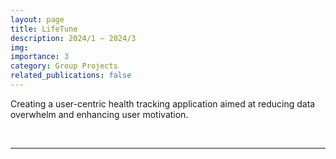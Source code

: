 ```yaml
---
layout: page
title: LifeTune
description: 2024/1 – 2024/3
img:
importance: 3
category: Group Projects
related_publications: false
---
```


Creating a user-centric health tracking application aimed at reducing data overwhelm and enhancing user motivation.

<br>

---
<!-- 
## LifeTune Application Demo

<video controls="" width="100%" style="max-height: 600px;"> 
  <source src="https://cdn.jsdelivr.net/gh/ZL-Asica/web-cdn@master/video/lifetune-demo.mp4" type="video/mp4">
</video>

Discover the simplicity and power of LifeTune through our video demo, showcasing the user-centric design and features of our health tracking app.

<br>

---

In this project, my role entailed guiding the design direction, orchestrating user research, and synergizing with my team, whose unique skills greatly enriched our project. My focus was on integrating user feedback directly into our design process and ensuring that every decision made served our core user base effectively.

<br>

---

## Problem Statement

> "How might we develop a solution that minimizes data overwhelm for health-conscious users, providing motivational insights and personalized recommendations, such as indicating a current health score and suggesting small, actionable steps to seamlessly access real-time, precise, and user-friendly health status?"

The essence of LifeTune emerged from this question, driving our team towards creating a tool that is both insightful and empowering.

<br>

---

## Background Research

The driving force behind LifeTune's inception was the expanding issue within personal health management: data overload. Through examining the influx of data from wearable technologies and mobile health apps, we identified a notable discrepancy between data availability and user comprehension. Our aim was to bridge this gap, providing users with an intuitive understanding of their health data.

<br>

---

## Competitive Analysis

We delved into existing health platforms like **Apple Health**, **Google Fit**, and **Headspace**, dissecting their strengths and weaknesses. Our analysis exposed a significant niche for a platform that not only streamlines health data but also enhances it with motivational and personalized insights, hence fostering a proactive approach to health.

<div class="row">
    <div class="col-sm mt-3 mt-md-0">
        {% include figure.liquid path="assets/img/competitive_analysis.png" title="Competitive Analysis" class="img-fluid rounded z-depth-1" %}
    </div>
</div>

<br>

---

## Design Process

### Initial Sketches and Storyboards

Our design journey began with rudimentary sketches and storyboards, exploring a wide array of user-centric concepts. This initial brainstorming was crucial for setting the direction of LifeTune.

<div class="row">
    <div class="col-sm mt-3 mt-md-0">
        {% include figure.liquid path="assets/img/storyboards.png" title="LifeTune Storyboards" class="img-fluid rounded z-depth-1" %}
    </div>
</div>

The LifeTune storyboard begins with Annie's initial struggles as she tries to track her diet manually, a process she finds overly complex and time-consuming. The frustration from manual tracking and the complexity of existing apps leads her to seek a simpler solution. This is when she discovers LifeTune, which offers an intuitive, automated approach to diet tracking. The storyboard captures Annie's transition from frustration to satisfaction, illustrating the essential user need for an easy, intuitive way to manage dietary goals. This directly ties into the insights gathered from all interviewees on the importance of engagement and personalization in health-tracking apps.

<br>

### Insight Statements

Through our research and the creation of storyboards, we derived key insights such as the overwhelming need for simplicity and the importance of seamless integration into users' lives. Each insight directly influenced subsequent design decisions, ensuring our product remained grounded in real user experiences.

**Awareness and Usage:** Users are familiar with a range of health apps, highlighting the need for a distinct and intuitive user experience to stand out.

**Discovery and Attraction:** Discovery channels vary, with personal recommendations and pre-installed apps playing significant roles, guiding our approach to app visibility and user onboarding.

**Impact and Routine:** We observed how personalized app features could significantly influence users' daily health routines and overall lifestyle.

**Tools and Effectiveness:** The integration between wearable devices and apps emerged as a critical factor in user engagement and satisfaction.

**Challenges and Obstacles:** Consistency in usage and time management were identified as universal challenges, emphasizing the need for a more engaging and less time-consuming solution.

**Privacy and Security:** Users' varying levels of concern about data privacy informed our approach to security features, ensuring transparency and user control.

**Success Stories and Ideal Features:** Feedback revealed a desire for personalized health insights and achievable goals, shaping the core features of LifeTune.

**Feedback and Motivation:** The value of motivational elements, such as progress tracking and alerts, was clear, steering our design towards enhancing these aspects.

<br>

### Mid-Fidelity Prototypes

Transitioning from low to mid-fidelity prototypes allowed us to refine our concepts and incorporate initial user feedback, ensuring the design remained aligned with our core insights.

<div class="row">
    <div class="col-sm mt-3 mt-md-0">
        {% include figure.liquid path="assets/img/mid_fidelity_prototypes.png" title="Mid-Fidelity Prototypes" class="img-fluid rounded z-depth-1" %}
    </div>
</div>

<br>

### High-Fidelity Prototypes

Our high-fidelity prototypes represented the culmination of iterative design and feedback integration. At this stage, our focus was sharp: usability and visual appeal.

<div class="row">
    <div class="col-sm mt-3 mt-md-0">
        {% include figure.liquid path="assets/img/high_fidelity_prototypes.png" title="High-Fidelity Prototypes" class="img-fluid rounded z-depth-1" %}
    </div>
</div>

<br>

---

## Reflection

Embarking on the LifeTune project was a journey of empathy, innovation, and relentless pursuit of user-centricity. My personal role transcended traditional design; it was about championing the user's voice, transforming their needs and challenges into a digital form that empowers and motivates. LifeTune stands as a monument to the collaborative spirit and a beacon of user-centered design philosophy. -->
